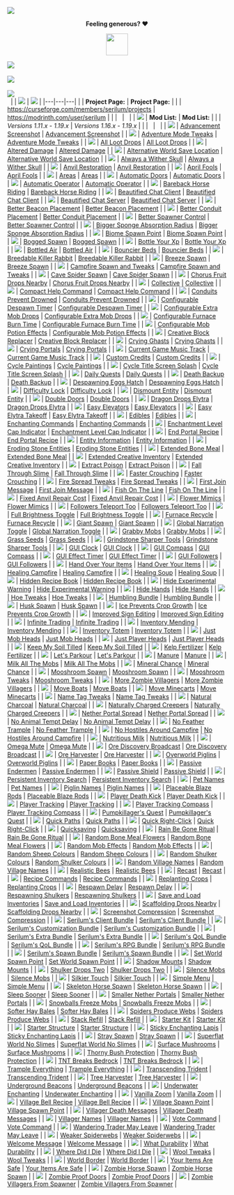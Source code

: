 [![](https://github.com/Serilum/.cdn/raw/main/description/github/header.png)](https://serilum.com/)

<div align="center">
<p><strong>Feeling generous? ❤️</strong></p>
<p><a href="https://ricksouth.com/donate" target=_blank><img src="https://github.com/ricksouth/ricksouth/raw/main/assets/shields/donation_rounded.svg" height="50" width="auto"></a></p>
</div>

[![](https://github.com/Serilum/.cdn/raw/main/description/github/serilumcom.png)](https://serilum.com/)\
&nbsp;\
[![](https://github.com/Serilum/.cdn/raw/main/description/github/faq.png)](https://github.com/Serilum/.information/wiki/FAQ)\
&nbsp;\
[![](https://github.com/Serilum/.cdn/raw/main/description/github/issues.png)](https://github.com/Serilum/.issue-tracker/issues/new/choose)\
&nbsp;
|   | [![](https://github.com/Serilum/.cdn/raw/main/description/github/curseforge.png)](https://curseforge.com/members/serilum/projects)  |  [![](https://github.com/Serilum/.cdn/raw/main/description/github/modrinth.png)](https://modrinth.com/user/Serilum) |
|---|---|---|
|   | __Project Page:__  | __Project Page:__  |
|   | https://curseforge.com/members/serilum/projects  | https://modrinth.com/user/serilum  |
|   | 	&nbsp;  | 	&nbsp;  |
| [![](https://github.com/Serilum/.cdn/raw/main/description/github/tiny_logo/_changelog.png)](#)  | __Mod List:__  | __Mod List:__  |
|   | _Versions 1.11.x - 1.19.x_  | _Versions 1.16.x - 1.19.x_  |
|   | 	&nbsp;  | 	&nbsp;  |
| [![](https://github.com/Serilum/.cdn/raw/main/description/github/tiny_logo/advancement-screenshot.png)](https://serilum.com/mods?changelog=advancement-screenshot)  | [Advancement Screenshot](https://curseforge.com/minecraft/mc-mods/advancement-screenshot)  | [Advancement Screenshot](https://modrinth.com/mod/advancement-screenshot)  |
| [![](https://github.com/Serilum/.cdn/raw/main/description/github/tiny_logo/adventure-mode-tweaks.png)](https://serilum.com/mods?changelog=adventure-mode-tweaks)  | [Adventure Mode Tweaks](https://curseforge.com/minecraft/mc-mods/adventure-mode-tweaks)  | [Adventure Mode Tweaks](https://modrinth.com/mod/adventure-mode-tweaks)  |
| [![](https://github.com/Serilum/.cdn/raw/main/description/github/tiny_logo/all-loot-drops.png)](https://serilum.com/mods?changelog=all-loot-drops)  | [All Loot Drops](https://curseforge.com/minecraft/mc-mods/all-loot-drops)  | [All Loot Drops](https://modrinth.com/mod/all-loot-drops)  |
| [![](https://github.com/Serilum/.cdn/raw/main/description/github/tiny_logo/altered-damage.png)](https://serilum.com/mods?changelog=altered-damage)  | [Altered Damage](https://curseforge.com/minecraft/mc-mods/altered-damage)  | [Altered Damage](https://modrinth.com/mod/altered-damage)  |
| [![](https://github.com/Serilum/.cdn/raw/main/description/github/tiny_logo/alternative-world-save-location.png)](https://serilum.com/mods?changelog=alternative-world-save-location)  | [Alternative World Save Location](https://curseforge.com/minecraft/mc-mods/alternative-world-save-location)  | [Alternative World Save Location](https://modrinth.com/mod/alternative-world-save-location)  |
| [![](https://github.com/Serilum/.cdn/raw/main/description/github/tiny_logo/always-a-wither-skull.png)](https://serilum.com/mods?changelog=always-a-wither-skull)  | [Always a Wither Skull](https://curseforge.com/minecraft/mc-mods/always-a-wither-skull)  | [Always a Wither Skull](https://modrinth.com/mod/always-a-wither-skull)  |
| [![](https://github.com/Serilum/.cdn/raw/main/description/github/tiny_logo/anvil-restoration.png)](https://serilum.com/mods?changelog=anvil-restoration)  | [Anvil Restoration](https://curseforge.com/minecraft/mc-mods/anvil-restoration)  | [Anvil Restoration](https://modrinth.com/mod/anvil-restoration)  |
| [![](https://github.com/Serilum/.cdn/raw/main/description/github/tiny_logo/april-fools.png)](https://serilum.com/mods?changelog=april-fools)  | [April Fools](https://curseforge.com/minecraft/mc-mods/april-fools)  | [April Fools](https://modrinth.com/mod/april-fools)  |
| [![](https://github.com/Serilum/.cdn/raw/main/description/github/tiny_logo/areas.png)](https://serilum.com/mods?changelog=areas)  | [Areas](https://curseforge.com/minecraft/mc-mods/areas)  | [Areas](https://modrinth.com/mod/areas)  |
| [![](https://github.com/Serilum/.cdn/raw/main/description/github/tiny_logo/automatic-doors.png)](https://serilum.com/mods?changelog=automatic-doors)  | [Automatic Doors](https://curseforge.com/minecraft/mc-mods/automatic-doors)  | [Automatic Doors](https://modrinth.com/mod/automatic-doors)  |
| [![](https://github.com/Serilum/.cdn/raw/main/description/github/tiny_logo/automatic-operator.png)](https://serilum.com/mods?changelog=automatic-operator)  | [Automatic Operator](https://curseforge.com/minecraft/mc-mods/automatic-operator)  | [Automatic Operator](https://modrinth.com/mod/automatic-operator)  |
| [![](https://github.com/Serilum/.cdn/raw/main/description/github/tiny_logo/bareback-horse-riding.png)](https://serilum.com/mods?changelog=bareback-horse-riding)  | [Bareback Horse Riding](https://curseforge.com/minecraft/mc-mods/bareback-horse-riding)  | [Bareback Horse Riding](https://modrinth.com/mod/bareback-horse-riding)  |
| [![](https://github.com/Serilum/.cdn/raw/main/description/github/tiny_logo/beautified-chat-client.png)](https://serilum.com/mods?changelog=beautified-chat-client)  | [Beautified Chat Client](https://curseforge.com/minecraft/mc-mods/beautified-chat-client)  | [Beautified Chat Client](https://modrinth.com/mod/beautified-chat-client)  |
| [![](https://github.com/Serilum/.cdn/raw/main/description/github/tiny_logo/beautified-chat-server.png)](https://serilum.com/mods?changelog=beautified-chat-server)  | [Beautified Chat Server](https://curseforge.com/minecraft/mc-mods/beautified-chat-server)  | [Beautified Chat Server](https://modrinth.com/mod/beautified-chat-server)  |
| [![](https://github.com/Serilum/.cdn/raw/main/description/github/tiny_logo/better-beacon-placement.png)](https://serilum.com/mods?changelog=better-beacon-placement)  | [Better Beacon Placement](https://curseforge.com/minecraft/mc-mods/better-beacon-placement)  | [Better Beacon Placement](https://modrinth.com/mod/better-beacon-placement)  |
| [![](https://github.com/Serilum/.cdn/raw/main/description/github/tiny_logo/better-conduit-placement.png)](https://serilum.com/mods?changelog=better-conduit-placement)  | [Better Conduit Placement](https://curseforge.com/minecraft/mc-mods/better-conduit-placement)  | [Better Conduit Placement](https://modrinth.com/mod/better-conduit-placement)  |
| [![](https://github.com/Serilum/.cdn/raw/main/description/github/tiny_logo/better-spawner-control.png)](https://serilum.com/mods?changelog=better-spawner-control)  | [Better Spawner Control](https://curseforge.com/minecraft/mc-mods/better-spawner-control)  | [Better Spawner Control](https://modrinth.com/mod/better-spawner-control)  |
| [![](https://github.com/Serilum/.cdn/raw/main/description/github/tiny_logo/bigger-sponge-absorption-radius.png)](https://serilum.com/mods?changelog=bigger-sponge-absorption-radius)  | [Bigger Sponge Absorption Radius](https://curseforge.com/minecraft/mc-mods/bigger-sponge-absorption-radius)  | [Bigger Sponge Absorption Radius](https://modrinth.com/mod/bigger-sponge-absorption-radius)  |
| [![](https://github.com/Serilum/.cdn/raw/main/description/github/tiny_logo/biome-spawn-point.png)](https://serilum.com/mods?changelog=biome-spawn-point)  | [Biome Spawn Point](https://curseforge.com/minecraft/mc-mods/biome-spawn-point)  | [Biome Spawn Point](https://modrinth.com/mod/biome-spawn-point)  |
| [![](https://github.com/Serilum/.cdn/raw/main/description/github/tiny_logo/bogged-spawn.png)](https://serilum.com/mods?changelog=bogged-spawn)  | [Bogged Spawn](https://curseforge.com/minecraft/mc-mods/bogged-spawn)  | [Bogged Spawn](https://modrinth.com/mod/bogged-spawn)  |
| [![](https://github.com/Serilum/.cdn/raw/main/description/github/tiny_logo/bottle-your-xp.png)](https://serilum.com/mods?changelog=bottle-your-xp)  | [Bottle Your Xp](https://curseforge.com/minecraft/mc-mods/bottle-your-xp)  | [Bottle Your Xp](https://modrinth.com/mod/bottle-your-xp)  |
| [![](https://github.com/Serilum/.cdn/raw/main/description/github/tiny_logo/bottled-air.png)](https://serilum.com/mods?changelog=bottled-air)  | [Bottled Air](https://curseforge.com/minecraft/mc-mods/bottled-air)  | [Bottled Air](https://modrinth.com/mod/bottled-air)  |
| [![](https://github.com/Serilum/.cdn/raw/main/description/github/tiny_logo/bouncier-beds.png)](https://serilum.com/mods?changelog=bouncier-beds)  | [Bouncier Beds](https://curseforge.com/minecraft/mc-mods/bouncier-beds)  | [Bouncier Beds](https://modrinth.com/mod/bouncier-beds)  |
| [![](https://github.com/Serilum/.cdn/raw/main/description/github/tiny_logo/breedable-killer-rabbit.png)](https://serilum.com/mods?changelog=breedable-killer-rabbit)  | [Breedable Killer Rabbit](https://curseforge.com/minecraft/mc-mods/breedable-killer-rabbit)  | [Breedable Killer Rabbit](https://modrinth.com/mod/breedable-killer-rabbit)  |
| [![](https://github.com/Serilum/.cdn/raw/main/description/github/tiny_logo/breeze-spawn.png)](https://serilum.com/mods?changelog=breeze-spawn)  | [Breeze Spawn](https://curseforge.com/minecraft/mc-mods/breeze-spawn)  | [Breeze Spawn](https://modrinth.com/mod/breeze-spawn)  |
| [![](https://github.com/Serilum/.cdn/raw/main/description/github/tiny_logo/campfire-spawn-and-tweaks.png)](https://serilum.com/mods?changelog=campfire-spawn-and-tweaks)  | [Campfire Spawn and Tweaks](https://curseforge.com/minecraft/mc-mods/campfire-spawn-and-tweaks)  | [Campfire Spawn and Tweaks](https://modrinth.com/mod/campfire-spawn-and-tweaks)  |
| [![](https://github.com/Serilum/.cdn/raw/main/description/github/tiny_logo/cave-spider-spawn.png)](https://serilum.com/mods?changelog=cave-spider-spawn)  | [Cave Spider Spawn](https://curseforge.com/minecraft/mc-mods/cave-spider-spawn)  | [Cave Spider Spawn](https://modrinth.com/mod/cave-spider-spawn)  |
| [![](https://github.com/Serilum/.cdn/raw/main/description/github/tiny_logo/chorus-fruit-drops-nearby.png)](https://serilum.com/mods?changelog=chorus-fruit-drops-nearby)  | [Chorus Fruit Drops Nearby](https://curseforge.com/minecraft/mc-mods/chorus-fruit-drops-nearby)  | [Chorus Fruit Drops Nearby](https://modrinth.com/mod/chorus-fruit-drops-nearby)  |
| [![](https://github.com/Serilum/.cdn/raw/main/description/github/tiny_logo/collective.png)](https://serilum.com/mods?changelog=collective)  | [Collective](https://curseforge.com/minecraft/mc-mods/collective)  | [Collective](https://modrinth.com/mod/collective)  |
| [![](https://github.com/Serilum/.cdn/raw/main/description/github/tiny_logo/compact-help-command.png)](https://serilum.com/mods?changelog=compact-help-command)  | [Compact Help Command](https://curseforge.com/minecraft/mc-mods/compact-help-command)  | [Compact Help Command](https://modrinth.com/mod/compact-help-command)  |
| [![](https://github.com/Serilum/.cdn/raw/main/description/github/tiny_logo/conduits-prevent-drowned.png)](https://serilum.com/mods?changelog=conduits-prevent-drowned)  | [Conduits Prevent Drowned](https://curseforge.com/minecraft/mc-mods/conduits-prevent-drowned)  | [Conduits Prevent Drowned](https://modrinth.com/mod/conduits-prevent-drowned)  |
| [![](https://github.com/Serilum/.cdn/raw/main/description/github/tiny_logo/configurable-despawn-timer.png)](https://serilum.com/mods?changelog=configurable-despawn-timer)  | [Configurable Despawn Timer](https://curseforge.com/minecraft/mc-mods/configurable-despawn-timer)  | [Configurable Despawn Timer](https://modrinth.com/mod/configurable-despawn-timer)  |
| [![](https://github.com/Serilum/.cdn/raw/main/description/github/tiny_logo/configurable-extra-mob-drops.png)](https://serilum.com/mods?changelog=configurable-extra-mob-drops)  | [Configurable Extra Mob Drops](https://curseforge.com/minecraft/mc-mods/configurable-extra-mob-drops)  | [Configurable Extra Mob Drops](https://modrinth.com/mod/configurable-extra-mob-drops)  |
| [![](https://github.com/Serilum/.cdn/raw/main/description/github/tiny_logo/configurable-furnace-burn-time.png)](https://serilum.com/mods?changelog=configurable-furnace-burn-time)  | [Configurable Furnace Burn Time](https://curseforge.com/minecraft/mc-mods/configurable-furnace-burn-time)  | [Configurable Furnace Burn Time](https://modrinth.com/mod/configurable-furnace-burn-time)  |
| [![](https://github.com/Serilum/.cdn/raw/main/description/github/tiny_logo/configurable-mob-potion-effects.png)](https://serilum.com/mods?changelog=configurable-mob-potion-effects)  | [Configurable Mob Potion Effects](https://curseforge.com/minecraft/mc-mods/configurable-mob-potion-effects)  | [Configurable Mob Potion Effects](https://modrinth.com/mod/configurable-mob-potion-effects)  |
| [![](https://github.com/Serilum/.cdn/raw/main/description/github/tiny_logo/creative-block-replacer.png)](https://serilum.com/mods?changelog=creative-block-replacer)  | [Creative Block Replacer](https://curseforge.com/minecraft/mc-mods/creative-block-replacer)  | [Creative Block Replacer](https://modrinth.com/mod/creative-block-replacer)  |
| [![](https://github.com/Serilum/.cdn/raw/main/description/github/tiny_logo/crying-ghasts.png)](https://serilum.com/mods?changelog=crying-ghasts)  | [Crying Ghasts](https://curseforge.com/minecraft/mc-mods/crying-ghasts)  | [Crying Ghasts](https://modrinth.com/mod/crying-ghasts)  |
| [![](https://github.com/Serilum/.cdn/raw/main/description/github/tiny_logo/crying-portals.png)](https://serilum.com/mods?changelog=crying-portals)  | [Crying Portals](https://curseforge.com/minecraft/mc-mods/crying-portals)  | [Crying Portals](https://modrinth.com/mod/crying-portals)  |
| [![](https://github.com/Serilum/.cdn/raw/main/description/github/tiny_logo/current-game-music-track.png)](https://serilum.com/mods?changelog=current-game-music-track)  | [Current Game Music Track](https://curseforge.com/minecraft/mc-mods/current-game-music-track)  | [Current Game Music Track](https://modrinth.com/mod/current-game-music-track)  |
| [![](https://github.com/Serilum/.cdn/raw/main/description/github/tiny_logo/custom-credits.png)](https://serilum.com/mods?changelog=custom-credits)  | [Custom Credits](https://curseforge.com/minecraft/mc-mods/custom-credits)  | [Custom Credits](https://modrinth.com/mod/custom-credits)  |
| [![](https://github.com/Serilum/.cdn/raw/main/description/github/tiny_logo/cycle-paintings.png)](https://serilum.com/mods?changelog=cycle-paintings)  | [Cycle Paintings](https://curseforge.com/minecraft/mc-mods/cycle-paintings)  | [Cycle Paintings](https://modrinth.com/mod/cycle-paintings)  |
| [![](https://github.com/Serilum/.cdn/raw/main/description/github/tiny_logo/cycle-title-screen-splash.png)](https://serilum.com/mods?changelog=cycle-title-screen-splash)  | [Cycle Title Screen Splash](https://curseforge.com/minecraft/mc-mods/cycle-title-screen-splash)  | [Cycle Title Screen Splash](https://modrinth.com/mod/cycle-title-screen-splash)  |
| [![](https://github.com/Serilum/.cdn/raw/main/description/github/tiny_logo/daily-quests.png)](https://serilum.com/mods?changelog=daily-quests)  | [Daily Quests](https://curseforge.com/minecraft/mc-mods/daily-quests)  | [Daily Quests](https://modrinth.com/mod/daily-quests)  |
| [![](https://github.com/Serilum/.cdn/raw/main/description/github/tiny_logo/death-backup.png)](https://serilum.com/mods?changelog=death-backup)  | [Death Backup](https://curseforge.com/minecraft/mc-mods/death-backup)  | [Death Backup](https://modrinth.com/mod/death-backup)  |
| [![](https://github.com/Serilum/.cdn/raw/main/description/github/tiny_logo/despawning-eggs-hatch.png)](https://serilum.com/mods?changelog=despawning-eggs-hatch)  | [Despawning Eggs Hatch](https://curseforge.com/minecraft/mc-mods/despawning-eggs-hatch)  | [Despawning Eggs Hatch](https://modrinth.com/mod/despawning-eggs-hatch)  |
| [![](https://github.com/Serilum/.cdn/raw/main/description/github/tiny_logo/difficulty-lock.png)](https://serilum.com/mods?changelog=difficulty-lock)  | [Difficulty Lock](https://curseforge.com/minecraft/mc-mods/difficulty-lock)  | [Difficulty Lock](https://modrinth.com/mod/difficulty-lock)  |
| [![](https://github.com/Serilum/.cdn/raw/main/description/github/tiny_logo/dismount-entity.png)](https://serilum.com/mods?changelog=dismount-entity)  | [Dismount Entity](https://curseforge.com/minecraft/mc-mods/dismount-entity)  | [Dismount Entity](https://modrinth.com/mod/dismount-entity)  |
| [![](https://github.com/Serilum/.cdn/raw/main/description/github/tiny_logo/double-doors.png)](https://serilum.com/mods?changelog=double-doors)  | [Double Doors](https://curseforge.com/minecraft/mc-mods/double-doors)  | [Double Doors](https://modrinth.com/mod/double-doors)  |
| [![](https://github.com/Serilum/.cdn/raw/main/description/github/tiny_logo/dragon-drops-elytra.png)](https://serilum.com/mods?changelog=dragon-drops-elytra)  | [Dragon Drops Elytra](https://curseforge.com/minecraft/mc-mods/dragon-drops-elytra)  | [Dragon Drops Elytra](https://modrinth.com/mod/dragon-drops-elytra)  |
| [![](https://github.com/Serilum/.cdn/raw/main/description/github/tiny_logo/easy-elevators.png)](https://serilum.com/mods?changelog=easy-elevators)  | [Easy Elevators](https://curseforge.com/minecraft/mc-mods/easy-elevators)  | [Easy Elevators](https://modrinth.com/mod/easy-elevators)  |
| [![](https://github.com/Serilum/.cdn/raw/main/description/github/tiny_logo/easy-elytra-takeoff.png)](https://serilum.com/mods?changelog=easy-elytra-takeoff)  | [Easy Elytra Takeoff](https://curseforge.com/minecraft/mc-mods/easy-elytra-takeoff)  | [Easy Elytra Takeoff](https://modrinth.com/mod/easy-elytra-takeoff)  |
| [![](https://github.com/Serilum/.cdn/raw/main/description/github/tiny_logo/edibles.png)](https://serilum.com/mods?changelog=edibles)  | [Edibles](https://curseforge.com/minecraft/mc-mods/edibles)  | [Edibles](https://modrinth.com/mod/edibles)  |
| [![](https://github.com/Serilum/.cdn/raw/main/description/github/tiny_logo/enchanting-commands.png)](https://serilum.com/mods?changelog=enchanting-commands)  | [Enchanting Commands](https://curseforge.com/minecraft/mc-mods/enchanting-commands)  | [Enchanting Commands](https://modrinth.com/mod/enchanting-commands)  |
| [![](https://github.com/Serilum/.cdn/raw/main/description/github/tiny_logo/enchantment-level-cap-indicator.png)](https://serilum.com/mods?changelog=enchantment-level-cap-indicator)  | [Enchantment Level Cap Indicator](https://curseforge.com/minecraft/mc-mods/enchantment-level-cap-indicator)  | [Enchantment Level Cap Indicator](https://modrinth.com/mod/enchantment-level-cap-indicator)  |
| [![](https://github.com/Serilum/.cdn/raw/main/description/github/tiny_logo/end-portal-recipe.png)](https://serilum.com/mods?changelog=end-portal-recipe)  | [End Portal Recipe](https://curseforge.com/minecraft/mc-mods/end-portal-recipe)  | [End Portal Recipe](https://modrinth.com/mod/end-portal-recipe)  |
| [![](https://github.com/Serilum/.cdn/raw/main/description/github/tiny_logo/entity-information.png)](https://serilum.com/mods?changelog=entity-information)  | [Entity Information](https://curseforge.com/minecraft/mc-mods/entity-information)  | [Entity Information](https://modrinth.com/mod/entity-information)  |
| [![](https://github.com/Serilum/.cdn/raw/main/description/github/tiny_logo/eroding-stone-entities.png)](https://serilum.com/mods?changelog=eroding-stone-entities)  | [Eroding Stone Entities](https://curseforge.com/minecraft/mc-mods/eroding-stone-entities)  | [Eroding Stone Entities](https://modrinth.com/mod/eroding-stone-entities)  |
| [![](https://github.com/Serilum/.cdn/raw/main/description/github/tiny_logo/extended-bone-meal.png)](https://serilum.com/mods?changelog=extended-bone-meal)  | [Extended Bone Meal](https://curseforge.com/minecraft/mc-mods/extended-bone-meal)  | [Extended Bone Meal](https://modrinth.com/mod/extended-bone-meal)  |
| [![](https://github.com/Serilum/.cdn/raw/main/description/github/tiny_logo/extended-creative-inventory.png)](https://serilum.com/mods?changelog=extended-creative-inventory)  | [Extended Creative Inventory](https://curseforge.com/minecraft/mc-mods/extended-creative-inventory)  | [Extended Creative Inventory](https://modrinth.com/mod/extended-creative-inventory)  |
| [![](https://github.com/Serilum/.cdn/raw/main/description/github/tiny_logo/extract-poison.png)](https://serilum.com/mods?changelog=extract-poison)  | [Extract Poison](https://curseforge.com/minecraft/mc-mods/extract-poison)  | [Extract Poison](https://modrinth.com/mod/extract-poison)  |
| [![](https://github.com/Serilum/.cdn/raw/main/description/github/tiny_logo/fall-through-slime.png)](https://serilum.com/mods?changelog=fall-through-slime)  | [Fall Through Slime](https://curseforge.com/minecraft/mc-mods/fall-through-slime)  | [Fall Through Slime](https://modrinth.com/mod/fall-through-slime)  |
| [![](https://github.com/Serilum/.cdn/raw/main/description/github/tiny_logo/faster-crouching.png)](https://serilum.com/mods?changelog=faster-crouching)  | [Faster Crouching](https://curseforge.com/minecraft/mc-mods/faster-crouching)  | [Faster Crouching](https://modrinth.com/mod/faster-crouching)  |
| [![](https://github.com/Serilum/.cdn/raw/main/description/github/tiny_logo/fire-spread-tweaks.png)](https://serilum.com/mods?changelog=fire-spread-tweaks)  | [Fire Spread Tweaks](https://curseforge.com/minecraft/mc-mods/fire-spread-tweaks)  | [Fire Spread Tweaks](https://modrinth.com/mod/fire-spread-tweaks)  |
| [![](https://github.com/Serilum/.cdn/raw/main/description/github/tiny_logo/first-join-message.png)](https://serilum.com/mods?changelog=first-join-message)  | [First Join Message](https://curseforge.com/minecraft/mc-mods/first-join-message)  | [First Join Message](https://modrinth.com/mod/first-join-message)  |
| [![](https://github.com/Serilum/.cdn/raw/main/description/github/tiny_logo/fish-on-the-line.png)](https://serilum.com/mods?changelog=fish-on-the-line)  | [Fish On The Line](https://curseforge.com/minecraft/mc-mods/fish-on-the-line)  | [Fish On The Line](https://modrinth.com/mod/fish-on-the-line)  |
| [![](https://github.com/Serilum/.cdn/raw/main/description/github/tiny_logo/fixed-anvil-repair-cost.png)](https://serilum.com/mods?changelog=fixed-anvil-repair-cost)  | [Fixed Anvil Repair Cost](https://curseforge.com/minecraft/mc-mods/fixed-anvil-repair-cost)  | [Fixed Anvil Repair Cost](https://modrinth.com/mod/fixed-anvil-repair-cost)  |
| [![](https://github.com/Serilum/.cdn/raw/main/description/github/tiny_logo/flower-mimics.png)](https://serilum.com/mods?changelog=flower-mimics)  | [Flower Mimics](https://curseforge.com/minecraft/mc-mods/flower-mimics)  | [Flower Mimics](https://modrinth.com/mod/flower-mimics)  |
| [![](https://github.com/Serilum/.cdn/raw/main/description/github/tiny_logo/followers-teleport-too.png)](https://serilum.com/mods?changelog=followers-teleport-too)  | [Followers Teleport Too](https://curseforge.com/minecraft/mc-mods/followers-teleport-too)  | [Followers Teleport Too](https://modrinth.com/mod/followers-teleport-too)  |
| [![](https://github.com/Serilum/.cdn/raw/main/description/github/tiny_logo/full-brightness-toggle.png)](https://serilum.com/mods?changelog=full-brightness-toggle)  | [Full Brightness Toggle](https://curseforge.com/minecraft/mc-mods/full-brightness-toggle)  | [Full Brightness Toggle](https://modrinth.com/mod/full-brightness-toggle)  |
| [![](https://github.com/Serilum/.cdn/raw/main/description/github/tiny_logo/furnace-recycle.png)](https://serilum.com/mods?changelog=furnace-recycle)  | [Furnace Recycle](https://curseforge.com/minecraft/mc-mods/furnace-recycle)  | [Furnace Recycle](https://modrinth.com/mod/furnace-recycle)  |
| [![](https://github.com/Serilum/.cdn/raw/main/description/github/tiny_logo/giant-spawn.png)](https://serilum.com/mods?changelog=giant-spawn)  | [Giant Spawn](https://curseforge.com/minecraft/mc-mods/giant-spawn)  | [Giant Spawn](https://modrinth.com/mod/giant-spawn)  |
| [![](https://github.com/Serilum/.cdn/raw/main/description/github/tiny_logo/global-narration-toggle.png)](https://serilum.com/mods?changelog=global-narration-toggle)  | [Global Narration Toggle](https://curseforge.com/minecraft/mc-mods/global-narration-toggle)  | [Global Narration Toggle](https://modrinth.com/mod/global-narration-toggle)  |
| [![](https://github.com/Serilum/.cdn/raw/main/description/github/tiny_logo/grabby-mobs.png)](https://serilum.com/mods?changelog=grabby-mobs)  | [Grabby Mobs](https://curseforge.com/minecraft/mc-mods/grabby-mobs)  | [Grabby Mobs](https://modrinth.com/mod/grabby-mobs)  |
| [![](https://github.com/Serilum/.cdn/raw/main/description/github/tiny_logo/grass-seeds.png)](https://serilum.com/mods?changelog=grass-seeds)  | [Grass Seeds](https://curseforge.com/minecraft/mc-mods/grass-seeds)  | [Grass Seeds](https://modrinth.com/mod/grass-seeds)  |
| [![](https://github.com/Serilum/.cdn/raw/main/description/github/tiny_logo/grindstone-sharper-tools.png)](https://serilum.com/mods?changelog=grindstone-sharper-tools)  | [Grindstone Sharper Tools](https://curseforge.com/minecraft/mc-mods/grindstone-sharper-tools)  | [Grindstone Sharper Tools](https://modrinth.com/mod/grindstone-sharper-tools)  |
| [![](https://github.com/Serilum/.cdn/raw/main/description/github/tiny_logo/gui-clock.png)](https://serilum.com/mods?changelog=gui-clock)  | [GUI Clock](https://curseforge.com/minecraft/mc-mods/gui-clock)  | [GUI Clock](https://modrinth.com/mod/gui-clock)  |
| [![](https://github.com/Serilum/.cdn/raw/main/description/github/tiny_logo/gui-compass.png)](https://serilum.com/mods?changelog=gui-compass)  | [GUI Compass](https://curseforge.com/minecraft/mc-mods/gui-compass)  | [GUI Compass](https://modrinth.com/mod/gui-compass)  |
| [![](https://github.com/Serilum/.cdn/raw/main/description/github/tiny_logo/gui-effect-timer.png)](https://serilum.com/mods?changelog=gui-effect-timer)  | [GUI Effect Timer](https://curseforge.com/minecraft/mc-mods/gui-effect-timer)  | [GUI Effect Timer](https://modrinth.com/mod/gui-effect-timer)  |
| [![](https://github.com/Serilum/.cdn/raw/main/description/github/tiny_logo/gui-followers.png)](https://serilum.com/mods?changelog=gui-followers)  | [GUI Followers](https://curseforge.com/minecraft/mc-mods/gui-followers)  | [GUI Followers](https://modrinth.com/mod/gui-followers)  |
| [![](https://github.com/Serilum/.cdn/raw/main/description/github/tiny_logo/hand-over-your-items.png)](https://serilum.com/mods?changelog=hand-over-your-items)  | [Hand Over Your Items](https://curseforge.com/minecraft/mc-mods/hand-over-your-items)  | [Hand Over Your Items](https://modrinth.com/mod/hand-over-your-items)  |
| [![](https://github.com/Serilum/.cdn/raw/main/description/github/tiny_logo/healing-campfire.png)](https://serilum.com/mods?changelog=healing-campfire)  | [Healing Campfire](https://curseforge.com/minecraft/mc-mods/healing-campfire)  | [Healing Campfire](https://modrinth.com/mod/healing-campfire)  |
| [![](https://github.com/Serilum/.cdn/raw/main/description/github/tiny_logo/healing-soup.png)](https://serilum.com/mods?changelog=healing-soup)  | [Healing Soup](https://curseforge.com/minecraft/mc-mods/healing-soup)  | [Healing Soup](https://modrinth.com/mod/healing-soup)  |
| [![](https://github.com/Serilum/.cdn/raw/main/description/github/tiny_logo/hidden-recipe-book.png)](https://serilum.com/mods?changelog=hidden-recipe-book)  | [Hidden Recipe Book](https://curseforge.com/minecraft/mc-mods/hidden-recipe-book)  | [Hidden Recipe Book](https://modrinth.com/mod/hidden-recipe-book)  |
| [![](https://github.com/Serilum/.cdn/raw/main/description/github/tiny_logo/hide-experimental-warning.png)](https://serilum.com/mods?changelog=hide-experimental-warning)  | [Hide Experimental Warning](https://curseforge.com/minecraft/mc-mods/hide-experimental-warning)  | [Hide Experimental Warning](https://modrinth.com/mod/hide-experimental-warning)  |
| [![](https://github.com/Serilum/.cdn/raw/main/description/github/tiny_logo/hide-hands.png)](https://serilum.com/mods?changelog=hide-hands)  | [Hide Hands](https://curseforge.com/minecraft/mc-mods/hide-hands)  | [Hide Hands](https://modrinth.com/mod/hide-hands)  |
| [![](https://github.com/Serilum/.cdn/raw/main/description/github/tiny_logo/hoe-tweaks.png)](https://serilum.com/mods?changelog=hoe-tweaks)  | [Hoe Tweaks](https://curseforge.com/minecraft/mc-mods/hoe-tweaks)  | [Hoe Tweaks](https://modrinth.com/mod/hoe-tweaks)  |
| [![](https://github.com/Serilum/.cdn/raw/main/description/github/tiny_logo/humbling-bundle.png)](https://serilum.com/mods?changelog=humbling-bundle)  | [Humbling Bundle](https://curseforge.com/minecraft/mc-mods/humbling-bundle)  | [Humbling Bundle](https://modrinth.com/mod/humbling-bundle)  |
| [![](https://github.com/Serilum/.cdn/raw/main/description/github/tiny_logo/husk-spawn.png)](https://serilum.com/mods?changelog=husk-spawn)  | [Husk Spawn](https://curseforge.com/minecraft/mc-mods/husk-spawn)  | [Husk Spawn](https://modrinth.com/mod/husk-spawn)  |
| [![](https://github.com/Serilum/.cdn/raw/main/description/github/tiny_logo/ice-prevents-crop-growth.png)](https://serilum.com/mods?changelog=ice-prevents-crop-growth)  | [Ice Prevents Crop Growth](https://curseforge.com/minecraft/mc-mods/ice-prevents-crop-growth)  | [Ice Prevents Crop Growth](https://modrinth.com/mod/ice-prevents-crop-growth)  |
| [![](https://github.com/Serilum/.cdn/raw/main/description/github/tiny_logo/improved-sign-editing.png)](https://serilum.com/mods?changelog=improved-sign-editing)  | [Improved Sign Editing](https://curseforge.com/minecraft/mc-mods/improved-sign-editing)  | [Improved Sign Editing](https://modrinth.com/mod/improved-sign-editing)  |
| [![](https://github.com/Serilum/.cdn/raw/main/description/github/tiny_logo/infinite-trading.png)](https://serilum.com/mods?changelog=infinite-trading)  | [Infinite Trading](https://curseforge.com/minecraft/mc-mods/infinite-trading)  | [Infinite Trading](https://modrinth.com/mod/infinite-trading)  |
| [![](https://github.com/Serilum/.cdn/raw/main/description/github/tiny_logo/inventory-mending.png)](https://serilum.com/mods?changelog=inventory-mending)  | [Inventory Mending](https://curseforge.com/minecraft/mc-mods/inventory-mending)  | [Inventory Mending](https://modrinth.com/mod/inventory-mending)  |
| [![](https://github.com/Serilum/.cdn/raw/main/description/github/tiny_logo/inventory-totem.png)](https://serilum.com/mods?changelog=inventory-totem)  | [Inventory Totem](https://curseforge.com/minecraft/mc-mods/inventory-totem)  | [Inventory Totem](https://modrinth.com/mod/inventory-totem)  |
| [![](https://github.com/Serilum/.cdn/raw/main/description/github/tiny_logo/just-mob-heads.png)](https://serilum.com/mods?changelog=just-mob-heads)  | [Just Mob Heads](https://curseforge.com/minecraft/mc-mods/just-mob-heads)  | [Just Mob Heads](https://modrinth.com/mod/just-mob-heads)  |
| [![](https://github.com/Serilum/.cdn/raw/main/description/github/tiny_logo/just-player-heads.png)](https://serilum.com/mods?changelog=just-player-heads)  | [Just Player Heads](https://curseforge.com/minecraft/mc-mods/just-player-heads)  | [Just Player Heads](https://modrinth.com/mod/just-player-heads)  |
| [![](https://github.com/Serilum/.cdn/raw/main/description/github/tiny_logo/keep-my-soil-tilled.png)](https://serilum.com/mods?changelog=keep-my-soil-tilled)  | [Keep My Soil Tilled](https://curseforge.com/minecraft/mc-mods/keep-my-soil-tilled)  | [Keep My Soil Tilled](https://modrinth.com/mod/keep-my-soil-tilled)  |
| [![](https://github.com/Serilum/.cdn/raw/main/description/github/tiny_logo/kelp-fertilizer.png)](https://serilum.com/mods?changelog=kelp-fertilizer)  | [Kelp Fertilizer](https://curseforge.com/minecraft/mc-mods/kelp-fertilizer)  | [Kelp Fertilizer](https://modrinth.com/mod/kelp-fertilizer)  |
| [![](https://github.com/Serilum/.cdn/raw/main/description/github/tiny_logo/lets-parkour.png)](https://serilum.com/mods?changelog=lets-parkour)  | [Let's Parkour](https://curseforge.com/minecraft/mc-mods/lets-parkour)  | [Let's Parkour](https://modrinth.com/mod/lets-parkour)  |
| [![](https://github.com/Serilum/.cdn/raw/main/description/github/tiny_logo/manure.png)](https://serilum.com/mods?changelog=manure)  | [Manure](https://curseforge.com/minecraft/mc-mods/manure)  | [Manure](https://modrinth.com/mod/manure)  |
| [![](https://github.com/Serilum/.cdn/raw/main/description/github/tiny_logo/milk-all-the-mobs.png)](https://serilum.com/mods?changelog=milk-all-the-mobs)  | [Milk All The Mobs](https://curseforge.com/minecraft/mc-mods/milk-all-the-mobs)  | [Milk All The Mobs](https://modrinth.com/mod/milk-all-the-mobs)  |
| [![](https://github.com/Serilum/.cdn/raw/main/description/github/tiny_logo/mineral-chance.png)](https://serilum.com/mods?changelog=mineral-chance)  | [Mineral Chance](https://curseforge.com/minecraft/mc-mods/mineral-chance)  | [Mineral Chance](https://modrinth.com/mod/mineral-chance)  |
| [![](https://github.com/Serilum/.cdn/raw/main/description/github/tiny_logo/mooshroom-spawn.png)](https://serilum.com/mods?changelog=mooshroom-spawn)  | [Mooshroom Spawn](https://curseforge.com/minecraft/mc-mods/mooshroom-spawn)  | [Mooshroom Spawn](https://modrinth.com/mod/mooshroom-spawn)  |
| [![](https://github.com/Serilum/.cdn/raw/main/description/github/tiny_logo/mooshroom-tweaks.png)](https://serilum.com/mods?changelog=mooshroom-tweaks)  | [Mooshroom Tweaks](https://curseforge.com/minecraft/mc-mods/mooshroom-tweaks)  | [Mooshroom Tweaks](https://modrinth.com/mod/mooshroom-tweaks)  |
| [![](https://github.com/Serilum/.cdn/raw/main/description/github/tiny_logo/more-zombie-villagers.png)](https://serilum.com/mods?changelog=more-zombie-villagers)  | [More Zombie Villagers](https://curseforge.com/minecraft/mc-mods/more-zombie-villagers)  | [More Zombie Villagers](https://modrinth.com/mod/more-zombie-villagers)  |
| [![](https://github.com/Serilum/.cdn/raw/main/description/github/tiny_logo/move-boats.png)](https://serilum.com/mods?changelog=move-boats)  | [Move Boats](https://curseforge.com/minecraft/mc-mods/move-boats)  | [Move Boats](https://modrinth.com/mod/move-boats)  |
| [![](https://github.com/Serilum/.cdn/raw/main/description/github/tiny_logo/move-minecarts.png)](https://serilum.com/mods?changelog=move-minecarts)  | [Move Minecarts](https://curseforge.com/minecraft/mc-mods/move-minecarts)  | [Move Minecarts](https://modrinth.com/mod/move-minecarts)  |
| [![](https://github.com/Serilum/.cdn/raw/main/description/github/tiny_logo/name-tag-tweaks.png)](https://serilum.com/mods?changelog=name-tag-tweaks)  | [Name Tag Tweaks](https://curseforge.com/minecraft/mc-mods/name-tag-tweaks)  | [Name Tag Tweaks](https://modrinth.com/mod/name-tag-tweaks)  |
| [![](https://github.com/Serilum/.cdn/raw/main/description/github/tiny_logo/natural-charcoal.png)](https://serilum.com/mods?changelog=natural-charcoal)  | [Natural Charcoal](https://curseforge.com/minecraft/mc-mods/natural-charcoal)  | [Natural Charcoal](https://modrinth.com/mod/natural-charcoal)  |
| [![](https://github.com/Serilum/.cdn/raw/main/description/github/tiny_logo/naturally-charged-creepers.png)](https://serilum.com/mods?changelog=naturally-charged-creepers)  | [Naturally Charged Creepers](https://curseforge.com/minecraft/mc-mods/naturally-charged-creepers)  | [Naturally Charged Creepers](https://modrinth.com/mod/naturally-charged-creepers)  |
| [![](https://github.com/Serilum/.cdn/raw/main/description/github/tiny_logo/nether-portal-spread.png)](https://serilum.com/mods?changelog=nether-portal-spread)  | [Nether Portal Spread](https://curseforge.com/minecraft/mc-mods/nether-portal-spread)  | [Nether Portal Spread](https://modrinth.com/mod/nether-portal-spread)  |
| [![](https://github.com/Serilum/.cdn/raw/main/description/github/tiny_logo/no-animal-tempt-delay.png)](https://serilum.com/mods?changelog=no-animal-tempt-delay)  | [No Animal Tempt Delay](https://curseforge.com/minecraft/mc-mods/no-animal-tempt-delay)  | [No Animal Tempt Delay](https://modrinth.com/mod/no-animal-tempt-delay)  |
| [![](https://github.com/Serilum/.cdn/raw/main/description/github/tiny_logo/no-feather-trample.png)](https://serilum.com/mods?changelog=no-feather-trample)  | [No Feather Trample](https://curseforge.com/minecraft/mc-mods/no-feather-trample)  | [No Feather Trample](https://modrinth.com/mod/no-feather-trample)  |
| [![](https://github.com/Serilum/.cdn/raw/main/description/github/tiny_logo/no-hostiles-around-campfire.png)](https://serilum.com/mods?changelog=no-hostiles-around-campfire)  | [No Hostiles Around Campfire](https://curseforge.com/minecraft/mc-mods/no-hostiles-around-campfire)  | [No Hostiles Around Campfire](https://modrinth.com/mod/no-hostiles-around-campfire)  |
| [![](https://github.com/Serilum/.cdn/raw/main/description/github/tiny_logo/nutritious-milk.png)](https://serilum.com/mods?changelog=nutritious-milk)  | [Nutritious Milk](https://curseforge.com/minecraft/mc-mods/nutritious-milk)  | [Nutritious Milk](https://modrinth.com/mod/nutritious-milk)  |
| [![](https://github.com/Serilum/.cdn/raw/main/description/github/tiny_logo/omega-mute.png)](https://serilum.com/mods?changelog=omega-mute)  | [Omega Mute](https://curseforge.com/minecraft/mc-mods/omega-mute)  | [Omega Mute](https://modrinth.com/mod/omega-mute)  |
| [![](https://github.com/Serilum/.cdn/raw/main/description/github/tiny_logo/ore-discovery-broadcast.png)](https://serilum.com/mods?changelog=ore-discovery-broadcast)  | [Ore Discovery Broadcast](https://curseforge.com/minecraft/mc-mods/ore-discovery-broadcast)  | [Ore Discovery Broadcast](https://modrinth.com/mod/ore-discovery-broadcast)  |
| [![](https://github.com/Serilum/.cdn/raw/main/description/github/tiny_logo/ore-harvester.png)](https://serilum.com/mods?changelog=ore-harvester)  | [Ore Harvester](https://curseforge.com/minecraft/mc-mods/ore-harvester)  | [Ore Harvester](https://modrinth.com/mod/ore-harvester)  |
| [![](https://github.com/Serilum/.cdn/raw/main/description/github/tiny_logo/overworld-piglins.png)](https://serilum.com/mods?changelog=overworld-piglins)  | [Overworld Piglins](https://curseforge.com/minecraft/mc-mods/overworld-piglins)  | [Overworld Piglins](https://modrinth.com/mod/overworld-piglins)  |
| [![](https://github.com/Serilum/.cdn/raw/main/description/github/tiny_logo/paper-books.png)](https://serilum.com/mods?changelog=paper-books)  | [Paper Books](https://curseforge.com/minecraft/mc-mods/paper-books)  | [Paper Books](https://modrinth.com/mod/paper-books)  |
| [![](https://github.com/Serilum/.cdn/raw/main/description/github/tiny_logo/passive-endermen.png)](https://serilum.com/mods?changelog=passive-endermen)  | [Passive Endermen](https://curseforge.com/minecraft/mc-mods/passive-endermen)  | [Passive Endermen](https://modrinth.com/mod/passive-endermen)  |
| [![](https://github.com/Serilum/.cdn/raw/main/description/github/tiny_logo/passive-shield.png)](https://serilum.com/mods?changelog=passive-shield)  | [Passive Shield](https://curseforge.com/minecraft/mc-mods/passive-shield)  | [Passive Shield](https://modrinth.com/mod/passive-shield)  |
| [![](https://github.com/Serilum/.cdn/raw/main/description/github/tiny_logo/persistent-inventory-search.png)](https://serilum.com/mods?changelog=persistent-inventory-search)  | [Persistent Inventory Search](https://curseforge.com/minecraft/mc-mods/persistent-inventory-search)  | [Persistent Inventory Search](https://modrinth.com/mod/persistent-inventory-search)  |
| [![](https://github.com/Serilum/.cdn/raw/main/description/github/tiny_logo/pet-names.png)](https://serilum.com/mods?changelog=pet-names)  | [Pet Names](https://curseforge.com/minecraft/mc-mods/pet-names)  | [Pet Names](https://modrinth.com/mod/pet-names)  |
| [![](https://github.com/Serilum/.cdn/raw/main/description/github/tiny_logo/piglin-names.png)](https://serilum.com/mods?changelog=piglin-names)  | [Piglin Names](https://curseforge.com/minecraft/mc-mods/piglin-names)  | [Piglin Names](https://modrinth.com/mod/piglin-names)  |
| [![](https://github.com/Serilum/.cdn/raw/main/description/github/tiny_logo/placeable-blaze-rods.png)](https://serilum.com/mods?changelog=placeable-blaze-rods)  | [Placeable Blaze Rods](https://curseforge.com/minecraft/mc-mods/placeable-blaze-rods)  | [Placeable Blaze Rods](https://modrinth.com/mod/placeable-blaze-rods)  |
| [![](https://github.com/Serilum/.cdn/raw/main/description/github/tiny_logo/player-death-kick.png)](https://serilum.com/mods?changelog=player-death-kick)  | [Player Death Kick](https://curseforge.com/minecraft/mc-mods/player-death-kick)  | [Player Death Kick](https://modrinth.com/mod/player-death-kick)  |
| [![](https://github.com/Serilum/.cdn/raw/main/description/github/tiny_logo/player-tracking.png)](https://serilum.com/mods?changelog=player-tracking)  | [Player Tracking](https://curseforge.com/minecraft/mc-mods/player-tracking)  | [Player Tracking](https://modrinth.com/mod/player-tracking)  |
| [![](https://github.com/Serilum/.cdn/raw/main/description/github/tiny_logo/player-tracking-compass.png)](https://serilum.com/mods?changelog=player-tracking-compass)  | [Player Tracking Compass](https://curseforge.com/minecraft/mc-mods/player-tracking-compass)  | [Player Tracking Compass](https://modrinth.com/mod/player-tracking-compass)  |
| [![](https://github.com/Serilum/.cdn/raw/main/description/github/tiny_logo/pumpkillagers-quest.png)](https://serilum.com/mods?changelog=pumpkillagers-quest)  | [Pumpkillager's Quest](https://curseforge.com/minecraft/mc-mods/pumpkillagers-quest)  | [Pumpkillager's Quest](https://modrinth.com/mod/pumpkillagers-quest)  |
| [![](https://github.com/Serilum/.cdn/raw/main/description/github/tiny_logo/quick-paths.png)](https://serilum.com/mods?changelog=quick-paths)  | [Quick Paths](https://curseforge.com/minecraft/mc-mods/quick-paths)  | [Quick Paths](https://modrinth.com/mod/quick-paths)  |
| [![](https://github.com/Serilum/.cdn/raw/main/description/github/tiny_logo/quick-right-click.png)](https://serilum.com/mods?changelog=quick-right-click)  | [Quick Right-Click](https://curseforge.com/minecraft/mc-mods/quick-right-click)  | [Quick Right-Click](https://modrinth.com/mod/quick-right-click)  |
| [![](https://github.com/Serilum/.cdn/raw/main/description/github/tiny_logo/quicksaving.png)](https://serilum.com/mods?changelog=quicksaving)  | [Quicksaving](https://curseforge.com/minecraft/mc-mods/quicksaving)  | [Quicksaving](https://modrinth.com/mod/quicksaving)  |
| [![](https://github.com/Serilum/.cdn/raw/main/description/github/tiny_logo/rain-be-gone-ritual.png)](https://serilum.com/mods?changelog=rain-be-gone-ritual)  | [Rain Be Gone Ritual](https://curseforge.com/minecraft/mc-mods/rain-be-gone-ritual)  | [Rain Be Gone Ritual](https://modrinth.com/mod/rain-be-gone-ritual)  |
| [![](https://github.com/Serilum/.cdn/raw/main/description/github/tiny_logo/random-bone-meal-flowers.png)](https://serilum.com/mods?changelog=random-bone-meal-flowers)  | [Random Bone Meal Flowers](https://curseforge.com/minecraft/mc-mods/random-bone-meal-flowers)  | [Random Bone Meal Flowers](https://modrinth.com/mod/random-bone-meal-flowers)  |
| [![](https://github.com/Serilum/.cdn/raw/main/description/github/tiny_logo/random-mob-effects.png)](https://serilum.com/mods?changelog=random-mob-effects)  | [Random Mob Effects](https://curseforge.com/minecraft/mc-mods/random-mob-effects)  | [Random Mob Effects](https://modrinth.com/mod/random-mob-effects)  |
| [![](https://github.com/Serilum/.cdn/raw/main/description/github/tiny_logo/random-sheep-colours.png)](https://serilum.com/mods?changelog=random-sheep-colours)  | [Random Sheep Colours](https://curseforge.com/minecraft/mc-mods/random-sheep-colours)  | [Random Sheep Colours](https://modrinth.com/mod/random-sheep-colours)  |
| [![](https://github.com/Serilum/.cdn/raw/main/description/github/tiny_logo/random-shulker-colours.png)](https://serilum.com/mods?changelog=random-shulker-colours)  | [Random Shulker Colours](https://curseforge.com/minecraft/mc-mods/random-shulker-colours)  | [Random Shulker Colours](https://modrinth.com/mod/random-shulker-colours)  |
| [![](https://github.com/Serilum/.cdn/raw/main/description/github/tiny_logo/random-village-names.png)](https://serilum.com/mods?changelog=random-village-names)  | [Random Village Names](https://curseforge.com/minecraft/mc-mods/random-village-names)  | [Random Village Names](https://modrinth.com/mod/random-village-names)  |
| [![](https://github.com/Serilum/.cdn/raw/main/description/github/tiny_logo/realistic-bees.png)](https://serilum.com/mods?changelog=realistic-bees)  | [Realistic Bees](https://curseforge.com/minecraft/mc-mods/realistic-bees)  | [Realistic Bees](https://modrinth.com/mod/realistic-bees)  |
| [![](https://github.com/Serilum/.cdn/raw/main/description/github/tiny_logo/recast.png)](https://serilum.com/mods?changelog=recast)  | [Recast](https://curseforge.com/minecraft/mc-mods/recast)  | [Recast](https://modrinth.com/mod/recast)  |
| [![](https://github.com/Serilum/.cdn/raw/main/description/github/tiny_logo/recipe-commands.png)](https://serilum.com/mods?changelog=recipe-commands)  | [Recipe Commands](https://curseforge.com/minecraft/mc-mods/recipe-commands)  | [Recipe Commands](https://modrinth.com/mod/recipe-commands)  |
| [![](https://github.com/Serilum/.cdn/raw/main/description/github/tiny_logo/replanting-crops.png)](https://serilum.com/mods?changelog=replanting-crops)  | [Replanting Crops](https://curseforge.com/minecraft/mc-mods/replanting-crops)  | [Replanting Crops](https://modrinth.com/mod/replanting-crops)  |
| [![](https://github.com/Serilum/.cdn/raw/main/description/github/tiny_logo/respawn-delay.png)](https://serilum.com/mods?changelog=respawn-delay)  | [Respawn Delay](https://curseforge.com/minecraft/mc-mods/respawn-delay)  | [Respawn Delay](https://modrinth.com/mod/respawn-delay)  |
| [![](https://github.com/Serilum/.cdn/raw/main/description/github/tiny_logo/respawning-shulkers.png)](https://serilum.com/mods?changelog=respawning-shulkers)  | [Respawning Shulkers](https://curseforge.com/minecraft/mc-mods/respawning-shulkers)  | [Respawning Shulkers](https://modrinth.com/mod/respawning-shulkers)  |
| [![](https://github.com/Serilum/.cdn/raw/main/description/github/tiny_logo/save-and-load-inventories.png)](https://serilum.com/mods?changelog=save-and-load-inventories)  | [Save and Load Inventories](https://curseforge.com/minecraft/mc-mods/save-and-load-inventories)  | [Save and Load Inventories](https://modrinth.com/mod/save-and-load-inventories)  |
| [![](https://github.com/Serilum/.cdn/raw/main/description/github/tiny_logo/scaffolding-drops-nearby.png)](https://serilum.com/mods?changelog=scaffolding-drops-nearby)  | [Scaffolding Drops Nearby](https://curseforge.com/minecraft/mc-mods/scaffolding-drops-nearby)  | [Scaffolding Drops Nearby](https://modrinth.com/mod/scaffolding-drops-nearby)  |
| [![](https://github.com/Serilum/.cdn/raw/main/description/github/tiny_logo/screenshot-compression.png)](https://serilum.com/mods?changelog=screenshot-compression)  | [Screenshot Compression](https://curseforge.com/minecraft/mc-mods/screenshot-compression)  | [Screenshot Compression](https://modrinth.com/mod/screenshot-compression)  |
| [![](https://github.com/Serilum/.cdn/raw/main/description/github/tiny_logo/serilums-client-bundle.png)](https://serilum.com/mods?changelog=serilums-client-bundle)  | [Serilum's Client Bundle](https://curseforge.com/minecraft/mc-mods/serilums-client-bundle)  | [Serilum's Client Bundle](https://modrinth.com/mod/serilums-client-bundle)  |
| [![](https://github.com/Serilum/.cdn/raw/main/description/github/tiny_logo/serilums-customization-bundle.png)](https://serilum.com/mods?changelog=serilums-customization-bundle)  | [Serilum's Customization Bundle](https://curseforge.com/minecraft/mc-mods/serilums-customization-bundle)  | [Serilum's Customization Bundle](https://modrinth.com/mod/serilums-customization-bundle)  |
| [![](https://github.com/Serilum/.cdn/raw/main/description/github/tiny_logo/serilums-extra-bundle.png)](https://serilum.com/mods?changelog=serilums-extra-bundle)  | [Serilum's Extra Bundle](https://curseforge.com/minecraft/mc-mods/serilums-extra-bundle)  | [Serilum's Extra Bundle](https://modrinth.com/mod/serilums-extra-bundle)  |
| [![](https://github.com/Serilum/.cdn/raw/main/description/github/tiny_logo/serilums-qol-bundle.png)](https://serilum.com/mods?changelog=serilums-qol-bundle)  | [Serilum's QoL Bundle](https://curseforge.com/minecraft/mc-mods/serilums-qol-bundle)  | [Serilum's QoL Bundle](https://modrinth.com/mod/serilums-qol-bundle)  |
| [![](https://github.com/Serilum/.cdn/raw/main/description/github/tiny_logo/serilums-rpg-bundle.png)](https://serilum.com/mods?changelog=serilums-rpg-bundle)  | [Serilum's RPG Bundle](https://curseforge.com/minecraft/mc-mods/serilums-rpg-bundle)  | [Serilum's RPG Bundle](https://modrinth.com/mod/serilums-rpg-bundle)  |
| [![](https://github.com/Serilum/.cdn/raw/main/description/github/tiny_logo/serilums-spawn-bundle.png)](https://serilum.com/mods?changelog=serilums-spawn-bundle)  | [Serilum's Spawn Bundle](https://curseforge.com/minecraft/mc-mods/serilums-spawn-bundle)  | [Serilum's Spawn Bundle](https://modrinth.com/mod/serilums-spawn-bundle)  |
| [![](https://github.com/Serilum/.cdn/raw/main/description/github/tiny_logo/set-world-spawn-point.png)](https://serilum.com/mods?changelog=set-world-spawn-point)  | [Set World Spawn Point](https://curseforge.com/minecraft/mc-mods/set-world-spawn-point)  | [Set World Spawn Point](https://modrinth.com/mod/set-world-spawn-point)  |
| [![](https://github.com/Serilum/.cdn/raw/main/description/github/tiny_logo/shadow-mounts.png)](https://serilum.com/mods?changelog=shadow-mounts)  | [Shadow Mounts](https://curseforge.com/minecraft/mc-mods/shadow-mounts)  | [Shadow Mounts](https://modrinth.com/mod/shadow-mounts)  |
| [![](https://github.com/Serilum/.cdn/raw/main/description/github/tiny_logo/shulker-drops-two.png)](https://serilum.com/mods?changelog=shulker-drops-two)  | [Shulker Drops Two](https://curseforge.com/minecraft/mc-mods/shulker-drops-two)  | [Shulker Drops Two](https://modrinth.com/mod/shulker-drops-two)  |
| [![](https://github.com/Serilum/.cdn/raw/main/description/github/tiny_logo/silence-mobs.png)](https://serilum.com/mods?changelog=silence-mobs)  | [Silence Mobs](https://curseforge.com/minecraft/mc-mods/silence-mobs)  | [Silence Mobs](https://modrinth.com/mod/silence-mobs)  |
| [![](https://github.com/Serilum/.cdn/raw/main/description/github/tiny_logo/silkier-touch.png)](https://serilum.com/mods?changelog=silkier-touch)  | [Silkier Touch](https://curseforge.com/minecraft/mc-mods/silkier-touch)  | [Silkier Touch](https://modrinth.com/mod/silkier-touch)  |
| [![](https://github.com/Serilum/.cdn/raw/main/description/github/tiny_logo/simple-menu.png)](https://serilum.com/mods?changelog=simple-menu)  | [Simple Menu](https://curseforge.com/minecraft/mc-mods/simple-menu)  | [Simple Menu](https://modrinth.com/mod/simple-menu)  |
| [![](https://github.com/Serilum/.cdn/raw/main/description/github/tiny_logo/skeleton-horse-spawn.png)](https://serilum.com/mods?changelog=skeleton-horse-spawn)  | [Skeleton Horse Spawn](https://curseforge.com/minecraft/mc-mods/skeleton-horse-spawn)  | [Skeleton Horse Spawn](https://modrinth.com/mod/skeleton-horse-spawn)  |
| [![](https://github.com/Serilum/.cdn/raw/main/description/github/tiny_logo/sleep-sooner.png)](https://serilum.com/mods?changelog=sleep-sooner)  | [Sleep Sooner](https://curseforge.com/minecraft/mc-mods/sleep-sooner)  | [Sleep Sooner](https://modrinth.com/mod/sleep-sooner)  |
| [![](https://github.com/Serilum/.cdn/raw/main/description/github/tiny_logo/smaller-nether-portals.png)](https://serilum.com/mods?changelog=smaller-nether-portals)  | [Smaller Nether Portals](https://curseforge.com/minecraft/mc-mods/smaller-nether-portals)  | [Smaller Nether Portals](https://modrinth.com/mod/smaller-nether-portals)  |
| [![](https://github.com/Serilum/.cdn/raw/main/description/github/tiny_logo/snowballs-freeze-mobs.png)](https://serilum.com/mods?changelog=snowballs-freeze-mobs)  | [Snowballs Freeze Mobs](https://curseforge.com/minecraft/mc-mods/snowballs-freeze-mobs)  | [Snowballs Freeze Mobs](https://modrinth.com/mod/snowballs-freeze-mobs)  |
| [![](https://github.com/Serilum/.cdn/raw/main/description/github/tiny_logo/softer-hay-bales.png)](https://serilum.com/mods?changelog=softer-hay-bales)  | [Softer Hay Bales](https://curseforge.com/minecraft/mc-mods/softer-hay-bales)  | [Softer Hay Bales](https://modrinth.com/mod/softer-hay-bales)  |
| [![](https://github.com/Serilum/.cdn/raw/main/description/github/tiny_logo/spiders-produce-webs.png)](https://serilum.com/mods?changelog=spiders-produce-webs)  | [Spiders Produce Webs](https://curseforge.com/minecraft/mc-mods/spiders-produce-webs)  | [Spiders Produce Webs](https://modrinth.com/mod/spiders-produce-webs)  |
| [![](https://github.com/Serilum/.cdn/raw/main/description/github/tiny_logo/stack-refill.png)](https://serilum.com/mods?changelog=stack-refill)  | [Stack Refill](https://curseforge.com/minecraft/mc-mods/stack-refill)  | [Stack Refill](https://modrinth.com/mod/stack-refill)  |
| [![](https://github.com/Serilum/.cdn/raw/main/description/github/tiny_logo/starter-kit.png)](https://serilum.com/mods?changelog=starter-kit)  | [Starter Kit](https://curseforge.com/minecraft/mc-mods/starter-kit)  | [Starter Kit](https://modrinth.com/mod/starter-kit)  |
| [![](https://github.com/Serilum/.cdn/raw/main/description/github/tiny_logo/starter-structure.png)](https://serilum.com/mods?changelog=starter-structure)  | [Starter Structure](https://curseforge.com/minecraft/mc-mods/starter-structure)  | [Starter Structure](https://modrinth.com/mod/starter-structure)  |
| [![](https://github.com/Serilum/.cdn/raw/main/description/github/tiny_logo/sticky-enchanting-lapis.png)](https://serilum.com/mods?changelog=sticky-enchanting-lapis)  | [Sticky Enchanting Lapis](https://curseforge.com/minecraft/mc-mods/sticky-enchanting-lapis)  | [Sticky Enchanting Lapis](https://modrinth.com/mod/sticky-enchanting-lapis)  |
| [![](https://github.com/Serilum/.cdn/raw/main/description/github/tiny_logo/stray-spawn.png)](https://serilum.com/mods?changelog=stray-spawn)  | [Stray Spawn](https://curseforge.com/minecraft/mc-mods/stray-spawn)  | [Stray Spawn](https://modrinth.com/mod/stray-spawn)  |
| [![](https://github.com/Serilum/.cdn/raw/main/description/github/tiny_logo/superflat-world-no-slimes.png)](https://serilum.com/mods?changelog=superflat-world-no-slimes)  | [Superflat World No Slimes](https://curseforge.com/minecraft/mc-mods/superflat-world-no-slimes)  | [Superflat World No Slimes](https://modrinth.com/mod/superflat-world-no-slimes)  |
| [![](https://github.com/Serilum/.cdn/raw/main/description/github/tiny_logo/surface-mushrooms.png)](https://serilum.com/mods?changelog=surface-mushrooms)  | [Surface Mushrooms](https://curseforge.com/minecraft/mc-mods/surface-mushrooms)  | [Surface Mushrooms](https://modrinth.com/mod/surface-mushrooms)  |
| [![](https://github.com/Serilum/.cdn/raw/main/description/github/tiny_logo/thorny-bush-protection.png)](https://serilum.com/mods?changelog=thorny-bush-protection)  | [Thorny Bush Protection](https://curseforge.com/minecraft/mc-mods/thorny-bush-protection)  | [Thorny Bush Protection](https://modrinth.com/mod/thorny-bush-protection)  |
| [![](https://github.com/Serilum/.cdn/raw/main/description/github/tiny_logo/tnt-breaks-bedrock.png)](https://serilum.com/mods?changelog=tnt-breaks-bedrock)  | [TNT Breaks Bedrock](https://curseforge.com/minecraft/mc-mods/tnt-breaks-bedrock)  | [TNT Breaks Bedrock](https://modrinth.com/mod/tnt-breaks-bedrock)  |
| [![](https://github.com/Serilum/.cdn/raw/main/description/github/tiny_logo/trample-everything.png)](https://serilum.com/mods?changelog=trample-everything)  | [Trample Everything](https://curseforge.com/minecraft/mc-mods/trample-everything)  | [Trample Everything](https://modrinth.com/mod/trample-everything)  |
| [![](https://github.com/Serilum/.cdn/raw/main/description/github/tiny_logo/transcending-trident.png)](https://serilum.com/mods?changelog=transcending-trident)  | [Transcending Trident](https://curseforge.com/minecraft/mc-mods/transcending-trident)  | [Transcending Trident](https://modrinth.com/mod/transcending-trident)  |
| [![](https://github.com/Serilum/.cdn/raw/main/description/github/tiny_logo/tree-harvester.png)](https://serilum.com/mods?changelog=tree-harvester)  | [Tree Harvester](https://curseforge.com/minecraft/mc-mods/tree-harvester)  | [Tree Harvester](https://modrinth.com/mod/tree-harvester)  |
| [![](https://github.com/Serilum/.cdn/raw/main/description/github/tiny_logo/underground-beacons.png)](https://serilum.com/mods?changelog=underground-beacons)  | [Underground Beacons](https://curseforge.com/minecraft/mc-mods/underground-beacons)  | [Underground Beacons](https://modrinth.com/mod/underground-beacons)  |
| [![](https://github.com/Serilum/.cdn/raw/main/description/github/tiny_logo/underwater-enchanting.png)](https://serilum.com/mods?changelog=underwater-enchanting)  | [Underwater Enchanting](https://curseforge.com/minecraft/mc-mods/underwater-enchanting)  | [Underwater Enchanting](https://modrinth.com/mod/underwater-enchanting)  |
| [![](https://github.com/Serilum/.cdn/raw/main/description/github/tiny_logo/vanilla-zoom.png)](https://serilum.com/mods?changelog=vanilla-zoom)  | [Vanilla Zoom](https://curseforge.com/minecraft/mc-mods/vanilla-zoom)  | [Vanilla Zoom](https://modrinth.com/mod/vanilla-zoom)  |
| [![](https://github.com/Serilum/.cdn/raw/main/description/github/tiny_logo/village-bell-recipe.png)](https://serilum.com/mods?changelog=village-bell-recipe)  | [Village Bell Recipe](https://curseforge.com/minecraft/mc-mods/village-bell-recipe)  | [Village Bell Recipe](https://modrinth.com/mod/village-bell-recipe)  |
| [![](https://github.com/Serilum/.cdn/raw/main/description/github/tiny_logo/village-spawn-point.png)](https://serilum.com/mods?changelog=village-spawn-point)  | [Village Spawn Point](https://curseforge.com/minecraft/mc-mods/village-spawn-point)  | [Village Spawn Point](https://modrinth.com/mod/village-spawn-point)  |
| [![](https://github.com/Serilum/.cdn/raw/main/description/github/tiny_logo/villager-death-messages.png)](https://serilum.com/mods?changelog=villager-death-messages)  | [Villager Death Messages](https://curseforge.com/minecraft/mc-mods/villager-death-messages)  | [Villager Death Messages](https://modrinth.com/mod/villager-death-messages)  |
| [![](https://github.com/Serilum/.cdn/raw/main/description/github/tiny_logo/villager-names.png)](https://serilum.com/mods?changelog=villager-names)  | [Villager Names](https://curseforge.com/minecraft/mc-mods/villager-names)  | [Villager Names](https://modrinth.com/mod/villager-names-serilum)  |
| [![](https://github.com/Serilum/.cdn/raw/main/description/github/tiny_logo/vote-command.png)](https://serilum.com/mods?changelog=vote-command)  | [Vote Command](https://curseforge.com/minecraft/mc-mods/vote-command)  | [Vote Command](https://modrinth.com/mod/vote-command)  |
| [![](https://github.com/Serilum/.cdn/raw/main/description/github/tiny_logo/wandering-trader-may-leave.png)](https://serilum.com/mods?changelog=wandering-trader-may-leave)  | [Wandering Trader May Leave](https://curseforge.com/minecraft/mc-mods/wandering-trader-may-leave)  | [Wandering Trader May Leave](https://modrinth.com/mod/wandering-trader-may-leave)  |
| [![](https://github.com/Serilum/.cdn/raw/main/description/github/tiny_logo/weaker-spiderwebs.png)](https://serilum.com/mods?changelog=weaker-spiderwebs)  | [Weaker Spiderwebs](https://curseforge.com/minecraft/mc-mods/weaker-spiderwebs)  | [Weaker Spiderwebs](https://modrinth.com/mod/weaker-spiderwebs)  |
| [![](https://github.com/Serilum/.cdn/raw/main/description/github/tiny_logo/welcome-message.png)](https://serilum.com/mods?changelog=welcome-message)  | [Welcome Message](https://curseforge.com/minecraft/mc-mods/welcome-message)  | [Welcome Message](https://modrinth.com/mod/welcome-message)  |
| [![](https://github.com/Serilum/.cdn/raw/main/description/github/tiny_logo/what-durability.png)](https://serilum.com/mods?changelog=what-durability)  | [What Durability](https://curseforge.com/minecraft/mc-mods/what-durability)  | [What Durability](https://modrinth.com/mod/what-durability)  |
| [![](https://github.com/Serilum/.cdn/raw/main/description/github/tiny_logo/where-did-i-die.png)](https://serilum.com/mods?changelog=where-did-i-die)  | [Where Did I Die](https://curseforge.com/minecraft/mc-mods/where-did-i-die)  | [Where Did I Die](https://modrinth.com/mod/where-did-i-die)  |
| [![](https://github.com/Serilum/.cdn/raw/main/description/github/tiny_logo/wool-tweaks.png)](https://serilum.com/mods?changelog=wool-tweaks)  | [Wool Tweaks](https://curseforge.com/minecraft/mc-mods/wool-tweaks)  | [Wool Tweaks](https://modrinth.com/mod/wool-tweaks)  |
| [![](https://github.com/Serilum/.cdn/raw/main/description/github/tiny_logo/world-border.png)](https://serilum.com/mods?changelog=world-border)  | [World Border](https://curseforge.com/minecraft/mc-mods/world-border)  | [World Border](https://modrinth.com/mod/world-border)  |
| [![](https://github.com/Serilum/.cdn/raw/main/description/github/tiny_logo/your-items-are-safe.png)](https://serilum.com/mods?changelog=your-items-are-safe)  | [Your Items Are Safe](https://curseforge.com/minecraft/mc-mods/your-items-are-safe)  | [Your Items Are Safe](https://modrinth.com/mod/your-items-are-safe)  |
| [![](https://github.com/Serilum/.cdn/raw/main/description/github/tiny_logo/zombie-horse-spawn.png)](https://serilum.com/mods?changelog=zombie-horse-spawn)  | [Zombie Horse Spawn](https://curseforge.com/minecraft/mc-mods/zombie-horse-spawn)  | [Zombie Horse Spawn](https://modrinth.com/mod/zombie-horse-spawn)  |
| [![](https://github.com/Serilum/.cdn/raw/main/description/github/tiny_logo/zombie-proof-doors.png)](https://serilum.com/mods?changelog=zombie-proof-doors)  | [Zombie Proof Doors](https://curseforge.com/minecraft/mc-mods/zombie-proof-doors)  | [Zombie Proof Doors](https://modrinth.com/mod/zombie-proof-doors)  |
| [![](https://github.com/Serilum/.cdn/raw/main/description/github/tiny_logo/zombie-villagers-from-spawner.png)](https://serilum.com/mods?changelog=zombie-villagers-from-spawner)  | [Zombie Villagers From Spawner](https://curseforge.com/minecraft/mc-mods/zombie-villagers-from-spawner)  | [Zombie Villagers From Spawner](https://modrinth.com/mod/zombie-villagers-from-spawner)  |
